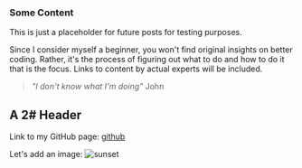 ### Some Content

This is just a placeholder for future posts for testing purposes.

Since I consider myself a beginner, you won't find original insights on better coding. Rather, it's the process of figuring out what to do and how to do it that is the focus. Links to content by actual experts will be included.

> _"I don't know what I'm doing"_
> John

## A 2# Header

Link to my GitHub page: [github](https://github.com/frunox)

Let's add an image:
![sunset](https://i.ibb.co/bW5z1PX/Vermilion-Sunset-1-crop.jpg)
